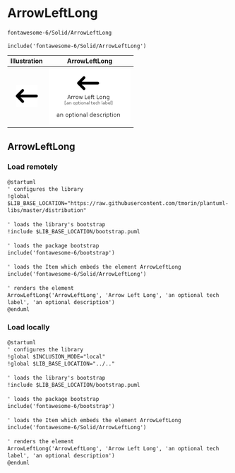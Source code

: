 # ArrowLeftLong


```text
fontawesome-6/Solid/ArrowLeftLong
```

```text
include('fontawesome-6/Solid/ArrowLeftLong')
```



| Illustration | ArrowLeftLong |
| :---: | :---: |
| ![illustration for Illustration](../../fontawesome-6/Solid/ArrowLeftLong.png) | ![illustration for ArrowLeftLong](../../fontawesome-6/Solid/ArrowLeftLong.Local.png) |




## ArrowLeftLong

### Load remotely
```plantuml
@startuml
' configures the library
!global $LIB_BASE_LOCATION="https://raw.githubusercontent.com/tmorin/plantuml-libs/master/distribution"

' loads the library's bootstrap
!include $LIB_BASE_LOCATION/bootstrap.puml

' loads the package bootstrap
include('fontawesome-6/bootstrap')

' loads the Item which embeds the element ArrowLeftLong
include('fontawesome-6/Solid/ArrowLeftLong')

' renders the element
ArrowLeftLong('ArrowLeftLong', 'Arrow Left Long', 'an optional tech label', 'an optional description')
@enduml
```

### Load locally
```plantuml
@startuml
' configures the library
!global $INCLUSION_MODE="local"
!global $LIB_BASE_LOCATION="../.."

' loads the library's bootstrap
!include $LIB_BASE_LOCATION/bootstrap.puml

' loads the package bootstrap
include('fontawesome-6/bootstrap')

' loads the Item which embeds the element ArrowLeftLong
include('fontawesome-6/Solid/ArrowLeftLong')

' renders the element
ArrowLeftLong('ArrowLeftLong', 'Arrow Left Long', 'an optional tech label', 'an optional description')
@enduml
```

